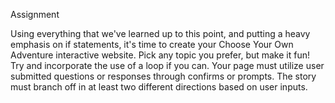 Assignment

Using everything that we've learned up to this point, and putting a heavy emphasis on if statements, it's time to create your Choose Your Own Adventure interactive website.
Pick any topic you prefer, but make it fun!
Try and incorporate the use of a loop if you can.
Your page must utilize user submitted questions or responses through confirms or prompts.
The story must branch off in at least two different directions based on user inputs.
